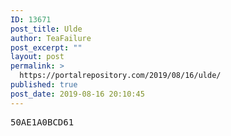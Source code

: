 ```yaml
---
ID: 13671
post_title: Ulde
author: TeaFailure
post_excerpt: ""
layout: post
permalink: >
  https://portalrepository.com/2019/08/16/ulde/
published: true
post_date: 2019-08-16 20:10:45
---
```

<pre>50AE1A0BCD61</pre>